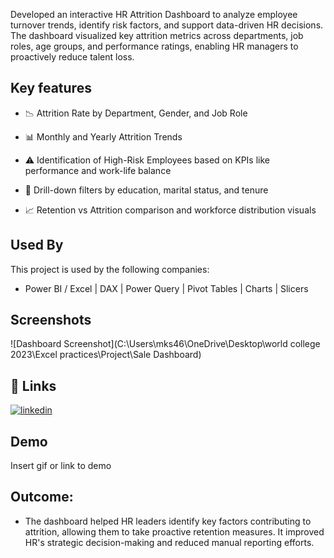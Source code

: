 Developed an interactive HR Attrition Dashboard to analyze employee turnover trends, identify risk factors, and support data-driven HR decisions. The dashboard visualized key attrition metrics across departments, job roles, age groups, and performance ratings, enabling HR managers to proactively reduce talent loss.


## Key features 

- 📉 Attrition Rate by Department, Gender, and Job Role

- 📊 Monthly and Yearly Attrition Trends

- ⚠️ Identification of High-Risk Employees based on KPIs like performance and work-life balance

- 🧠 Drill-down filters by education, marital status, and tenure

- 📈 Retention vs Attrition comparison and workforce distribution visuals


## Used By

This project is used by the following companies:

- Power BI / Excel | DAX | Power Query | Pivot Tables | Charts | Slicers

 



## Screenshots

![Dashboard Screenshot](C:\Users\mks46\OneDrive\Desktop\world college 2023\Excel practices\Project\Sale Dashboard)


## 🔗 Links
[![linkedin](https://img.shields.io/badge/linkedin-0A66C2?style=for-the-badge&logo=linkedin&logoColor=white)](http://www.linkedin.com/in/motilal-das-42b4a9254)


## Demo

Insert gif or link to demo


## Outcome:
- The dashboard helped HR leaders identify key factors contributing to attrition, allowing them to take proactive retention measures. It improved HR's strategic decision-making and reduced manual reporting efforts.
